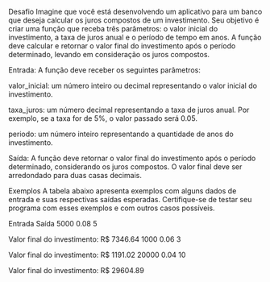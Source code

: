 Desafio
Imagine que você está desenvolvendo um aplicativo para um banco que deseja calcular os juros compostos de um investimento. Seu objetivo é criar uma função que receba três parâmetros: o valor inicial do investimento, a taxa de juros anual e o período de tempo em anos. A função deve calcular e retornar o valor final do investimento após o período determinado, levando em consideração os juros compostos.

Entrada:
A função deve receber os seguintes parâmetros:

valor_inicial: um número inteiro ou decimal representando o valor inicial do investimento.

taxa_juros: um número decimal representando a taxa de juros anual. Por exemplo, se a taxa for de 5%, o valor passado será 0.05.

periodo: um número inteiro representando a quantidade de anos do investimento.

Saída:
A função deve retornar o valor final do investimento após o período determinado, considerando os juros compostos. O valor final deve ser arredondado para duas casas decimais.

Exemplos
A tabela abaixo apresenta exemplos com alguns dados de entrada e suas respectivas saídas esperadas. Certifique-se de testar seu programa com esses exemplos e com outros casos possíveis.

Entrada	Saída
5000
0.08
5

Valor final do investimento: R$ 7346.64
1000
0.06
3

Valor final do investimento: R$ 1191.02
20000
0.04
10

Valor final do investimento: R$ 29604.89